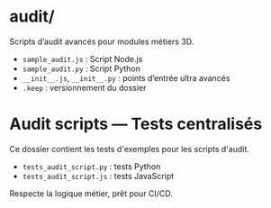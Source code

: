 # audit/

Scripts d’audit avancés pour modules métiers 3D.

- `sample_audit.js` : Script Node.js
- `sample_audit.py` : Script Python
- `__init__.js`, `__init__.py` : points d’entrée ultra avancés
- `.keep` : versionnement du dossier

# Audit scripts — Tests centralisés

Ce dossier contient les tests d'exemples pour les scripts d'audit.
- `tests_audit_script.py` : tests Python
- `tests_audit_script.js` : tests JavaScript

Respecte la logique métier, prêt pour CI/CD.
